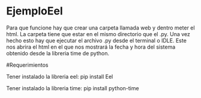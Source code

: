 # EjemploEel
Para que funcione hay que crear una carpeta llamada web y dentro meter el html.
La carpeta tiene que estar en el mismo directorio que el .py.
Una vez hecho esto hay que ejecutar el archivo .py desde el terminal o IDLE.
Este nos abrira el html en el que nos mostrará la fecha y hora del sistema obtenido desde la libreria time de python.

#Requerimientos

Tener instalado la libreria eel: pip install Eel

Tener instalado la libreria time: pip install python-time
